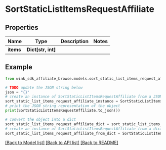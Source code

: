 # SortStaticListItemsRequestAffiliate


## Properties

Name | Type | Description | Notes
------------ | ------------- | ------------- | -------------
**items** | **Dict[str, int]** |  | 

## Example

```python
from wink_sdk_affiliate_browse.models.sort_static_list_items_request_affiliate import SortStaticListItemsRequestAffiliate

# TODO update the JSON string below
json = "{}"
# create an instance of SortStaticListItemsRequestAffiliate from a JSON string
sort_static_list_items_request_affiliate_instance = SortStaticListItemsRequestAffiliate.from_json(json)
# print the JSON string representation of the object
print(SortStaticListItemsRequestAffiliate.to_json())

# convert the object into a dict
sort_static_list_items_request_affiliate_dict = sort_static_list_items_request_affiliate_instance.to_dict()
# create an instance of SortStaticListItemsRequestAffiliate from a dict
sort_static_list_items_request_affiliate_from_dict = SortStaticListItemsRequestAffiliate.from_dict(sort_static_list_items_request_affiliate_dict)
```
[[Back to Model list]](../README.md#documentation-for-models) [[Back to API list]](../README.md#documentation-for-api-endpoints) [[Back to README]](../README.md)


